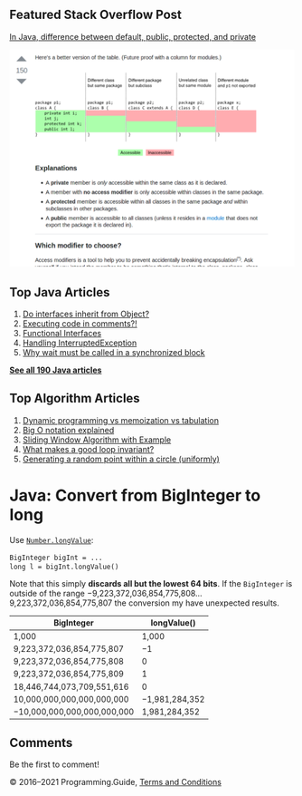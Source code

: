 <span class="underline"></span>

<span class="underline"></span>

Featured Stack Overflow Post
----------------------------

[In Java, difference between default, public, protected, and private](https://stackoverflow.com/a/33627846/276052)  
  
[<img src="../images/so-featured-33627846.png" alt="StackOverflow screenshot thumbnail" class="screenshot" />](https://stackoverflow.com/a/33627846/276052)

<span class="underline"></span>

Top Java Articles
-----------------

1.  [Do interfaces inherit from Object?](do-interfaces-inherit-from-object.html)
2.  [Executing code in comments?!](executing-code-in-comments.html)
3.  [Functional Interfaces](functional-interfaces.html)
4.  [Handling InterruptedException](handling-interrupted-exceptions.html)
5.  [Why wait must be called in a synchronized block](why-wait-must-be-in-synchronized.html)

[**See all 190 Java articles**](index.html)

Top Algorithm Articles
----------------------

1.  [Dynamic programming vs memoization vs tabulation](../dynamic-programming-vs-memoization-vs-tabulation.html)
2.  [Big O notation explained](../big-o-notation-explained.html)
3.  [Sliding Window Algorithm with Example](../sliding-window-example.html)
4.  [What makes a good loop invariant?](../what-makes-a-good-loop-invariant.html)
5.  [Generating a random point within a circle (uniformly)](../random-point-within-circle.html)

Java: Convert from BigInteger to long
=====================================

Use [`Number.longValue`](https://docs.oracle.com/javase/8/docs/api/java/lang/Number.html#longValue--):

    BigInteger bigInt = ...
    long l = bigInt.longValue()

Note that this simply **discards all but the lowest 64 bits**. If the `BigInteger` is outside of the range −9,223,372,036,854,775,808…9,223,372,036,854,775,807 the conversion my have unexpected results.

<table><thead><tr class="header"><th>BigInteger</th><th>longValue()</th></tr></thead><tbody><tr class="odd"><td>1,000</td><td>1,000</td></tr><tr class="even"><td>9,223,372,036,854,775,807</td><td>−1</td></tr><tr class="odd"><td>9,223,372,036,854,775,808</td><td>0</td></tr><tr class="even"><td>9,223,372,036,854,775,809</td><td>1</td></tr><tr class="odd"><td>18,446,744,073,709,551,616</td><td>0</td></tr><tr class="even"><td>10,000,000,000,000,000,000</td><td>−1,981,284,352</td></tr><tr class="odd"><td>−10,000,000,000,000,000,000</td><td>1,981,284,352</td></tr></tbody></table>

Comments
--------

Be the first to comment!

© 2016–2021 Programming.Guide, [Terms and Conditions](../terms-and-conditions.html)
